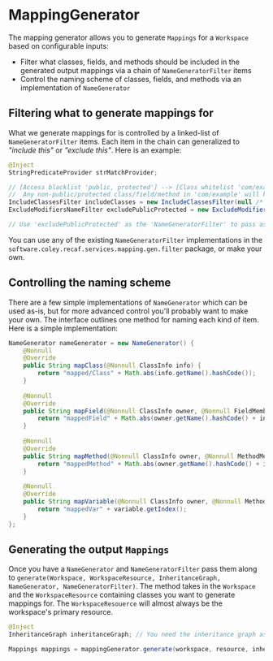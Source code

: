 # MappingGenerator

The mapping generator allows you to generate `Mappings` for a `Workspace` based on configurable inputs:

* Filter what classes, fields, and methods should be included in the generated output mappings via a chain of `NameGeneratorFilter` items
* Control the naming scheme of classes, fields, and methods via an implementation of `NameGenerator`

## Filtering what to generate mappings for

What we generate mappings for is controlled by a linked-list of `NameGeneratorFilter` items. Each item in the chain can generalized to *"include this"* or *"exclude this"*. Here is an example:

```java
@Inject
StringPredicateProvider strMatchProvider;

// [Access blacklist 'public, protected'] --> [Class whitelist 'com/example/']
//  Any non-public/protected class/field/method in 'com/example' will have a name generated
IncludeClassesFilter includeClasses = new IncludeClassesFilter(null /* tail of linked list */, strMatchProvider.newStartsWithPredicate("com/example/"));
ExcludeModifiersNameFilter excludePublicProtected = new ExcludeModifiersNameFilter(includeClasses, Arrays.asList(Opcodes.ACC_PUBLIC | Opcodes.ACC_PROTECTED), true, true, true);

// Use 'excludePublicProtected' as the 'NameGeneratorFilter' to pass as your filter - It is the head of the linked list.
```

You can use any of the existing `NameGeneratorFilter` implementations in the `software.coley.recaf.services.mapping.gen.filter` package, or make your own.

## Controlling the naming scheme

There are a few simple implementations of `NameGenerator` which can be used as-is, but for more advanced control you'll probably want to make your own. The interface outlines one method for naming each kind of item. Here is a simple implementation:

```java
NameGenerator nameGenerator = new NameGenerator() {
    @Nonnull
    @Override
    public String mapClass(@Nonnull ClassInfo info) {
        return "mapped/Class" + Math.abs(info.getName().hashCode());
    }
    
    @Nonnull
    @Override
    public String mapField(@Nonnull ClassInfo owner, @Nonnull FieldMember field) {
        return "mappedField" + Math.abs(owner.getName().hashCode() + info.getName().hashCode());
    }
    
    @Nonnull
    @Override
    public String mapMethod(@Nonnull ClassInfo owner, @Nonnull MethodMember method) {
        return "mappedMethod" + Math.abs(owner.getName().hashCode() + info.getName().hashCode());
    }
    
    @Nonnull
    @Override
    public String mapVariable(@Nonnull ClassInfo owner, @Nonnull MethodMember declaringMethod, @Nonnull LocalVariable variable) {
        return "mappedVar" + variable.getIndex();
    }
};
```

## Generating the output `Mappings`

Once you have a `NameGenerator` and `NameGeneratorFilter` pass them along to `generate(Workspace, WorkspaceResource, InheritanceGraph, NameGenerator, NameGeneratorFilter)`. The method takes in the `Workspace` and the `WorkspaceResource` containing classes you want to generate mappings for. The `WorkspaceResouerce` will almost always be the workspace's primary resource.

```java
@Inject
InheritanceGraph inheritanceGraph; // You need the inheritance graph associated with the workspace.

Mappings mappings = mappingGenerator.generate(workspace, resource, inheritanceGraph, nameGenerator, filter);
```